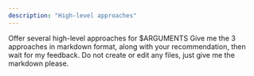 ```yaml
---
description: "High-level approaches"
---
```


Offer several high-level approaches for $ARGUMENTS
Give me the 3 approaches in markdown format, along with your recommendation,
then wait for my feedback. Do not create or edit any files, just give me the
markdown please.
